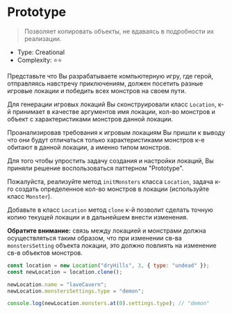 # Prototype

> Позволяет копировать объекты, не вдаваясь в подробности иx реализации.

- Type: Creational
- Complexity: ⭐⭐

Представьте что Вы разрабатываете компьютерную игру, где герой, отправляясь
навстречу приключениям, должен посетить разные игровые локации и победить
всех монстров на своем пути.

Для генерации игровых локаций Вы сконструировали класс `Location`, к-й
принимает в качестве аргументов имя локации, кол-во монстров и объект
с характеристиками монстров данной локации.

Проанализировав требования к игровым локациям Вы пришли к выводу что они
будут отличаться только характеристиками монстров к-е обитают в данной
локации, а именно типом монстров.

Для того чтобы упростить задачу создания и настройки локаций, Вы приняли
решение воспользоваться паттерном "Prototype".

Пожалуйста, реализуйте метод `initMonsters` класса `Location`, задача к-го
создать определенное кол-во монстров в локации (используйте класс `Monster`).

Добавьте в класс `Location` метод `clone` к-й позволит сделать точную
копию текущей локации и в дальнейшем внести изменения.

**Обратите внимание:** связь между локацией и монстрами должна осуществляться
таким образом, что при изменении св-ва `monstersSetting` объекта локации,
это должно повлиять на изменение св-в объектов монстров.

```js
const location = new Location("dryHills", 3, { type: "undead" });
const newLocation = location.clone();

newLocation.name = "laveCavern";
newLocation.monstersSettings.type = "demon";

console.log(newLocation.monsters.at(0).settings.type); // "demon"
```


